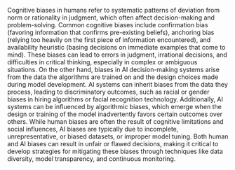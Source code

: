 Cognitive biases in humans refer to systematic patterns of deviation from norm or rationality in judgment, which often affect decision-making and problem-solving. Common cognitive biases include confirmation bias (favoring information that confirms pre-existing beliefs), anchoring bias (relying too heavily on the first piece of information encountered), and availability heuristic (basing decisions on immediate examples that come to mind). These biases can lead to errors in judgment, irrational decisions, and difficulties in critical thinking, especially in complex or ambiguous situations. On the other hand, biases in AI decision-making systems arise from the data the algorithms are trained on and the design choices made during model development. AI systems can inherit biases from the data they process, leading to discriminatory outcomes, such as racial or gender biases in hiring algorithms or facial recognition technology. Additionally, AI systems can be influenced by algorithmic biases, which emerge when the design or training of the model inadvertently favors certain outcomes over others. While human biases are often the result of cognitive limitations and social influences, AI biases are typically due to incomplete, unrepresentative, or biased datasets, or improper model tuning. Both human and AI biases can result in unfair or flawed decisions, making it critical to develop strategies for mitigating these biases through techniques like data diversity, model transparency, and continuous monitoring.